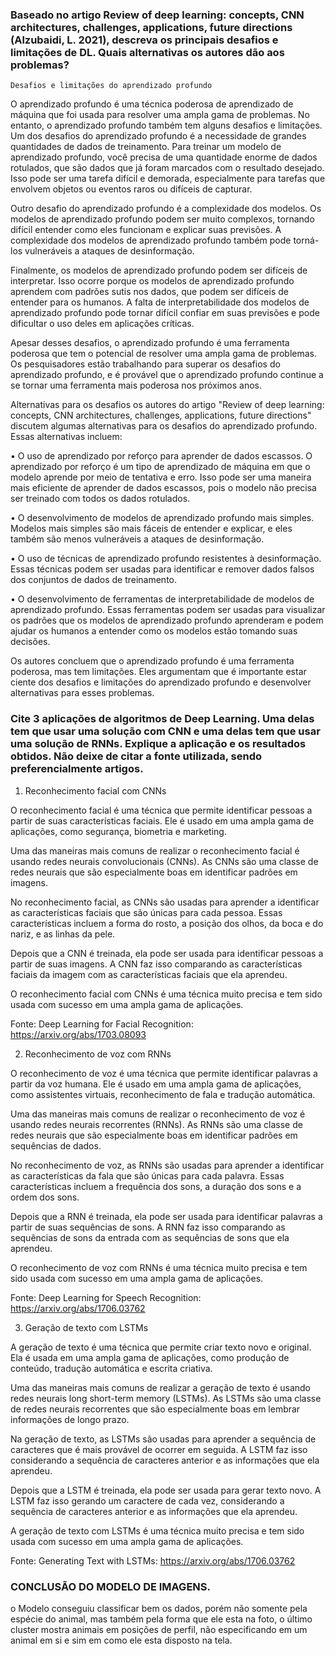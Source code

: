 ### Baseado no artigo Review of deep learning: concepts, CNN architectures, challenges, applications, future directions (Alzubaidi, L. 2021), descreva os principais desafios e limitações de DL. Quais alternativas os autores dão aos problemas?

    Desafios e limitações do aprendizado profundo
    
O aprendizado profundo é uma técnica poderosa de aprendizado de máquina que foi usada para resolver uma ampla gama de problemas. No entanto, o aprendizado profundo também tem alguns desafios e limitações.
Um dos desafios do aprendizado profundo é a necessidade de grandes quantidades de dados de treinamento. Para treinar um modelo de aprendizado profundo, você precisa de uma quantidade enorme de dados rotulados, que são dados que já foram marcados com o resultado desejado. Isso pode ser uma tarefa difícil e demorada, especialmente para tarefas que envolvem objetos ou eventos raros ou difíceis de capturar.

Outro desafio do aprendizado profundo é a complexidade dos modelos. Os modelos de aprendizado profundo podem ser muito complexos, tornando difícil entender como eles funcionam e explicar suas previsões. A complexidade dos modelos de aprendizado profundo também pode torná-los vulneráveis a ataques de desinformação.

Finalmente, os modelos de aprendizado profundo podem ser difíceis de interpretar. Isso ocorre porque os modelos de aprendizado profundo aprendem com padrões sutis nos dados, que podem ser difíceis de entender para os humanos. A falta de interpretabilidade dos modelos de aprendizado profundo pode tornar difícil confiar em suas previsões e pode dificultar o uso deles em aplicações críticas.

Apesar desses desafios, o aprendizado profundo é uma ferramenta poderosa que tem o potencial de resolver uma ampla gama de problemas. Os pesquisadores estão trabalhando para superar os desafios do aprendizado profundo, e é provável que o aprendizado profundo continue a se tornar uma ferramenta mais poderosa nos próximos anos.

Alternativas para os desafios os autores do artigo "Review of deep learning: concepts, CNN architectures, challenges, applications, future directions" discutem algumas alternativas para os desafios do aprendizado profundo. Essas alternativas incluem:

•	O uso de aprendizado por reforço para aprender de dados escassos. O aprendizado por reforço é um tipo de aprendizado de máquina em que o modelo aprende por meio de tentativa e erro. Isso pode ser uma maneira mais eficiente de aprender de dados escassos, pois o modelo não precisa ser treinado com todos os dados rotulados.

•	O desenvolvimento de modelos de aprendizado profundo mais simples. Modelos mais simples são mais fáceis de entender e explicar, e eles também são menos vulneráveis a ataques de desinformação.

•	O uso de técnicas de aprendizado profundo resistentes à desinformação. Essas técnicas podem ser usadas para identificar e remover dados falsos dos conjuntos de dados de treinamento.

•	O desenvolvimento de ferramentas de interpretabilidade de modelos de aprendizado profundo. Essas ferramentas podem ser usadas para visualizar os padrões que os modelos de aprendizado profundo aprenderam e podem ajudar os humanos a entender como os modelos estão tomando suas decisões.

Os autores concluem que o aprendizado profundo é uma ferramenta poderosa, mas tem limitações. Eles argumentam que é importante estar ciente dos desafios e limitações do aprendizado profundo e desenvolver alternativas para esses problemas.


   ### Cite 3 aplicações de algoritmos de Deep Learning. Uma delas tem que usar uma solução com CNN e uma delas tem que usar uma solução de RNNs. Explique a aplicação e os resultados obtidos. Não deixe de citar a fonte utilizada, sendo preferencialmente artigos.

   


1. Reconhecimento facial com CNNs

O reconhecimento facial é uma técnica que permite identificar pessoas a partir de suas características faciais. Ele é usado em uma ampla gama de aplicações, como segurança, biometria e marketing.

Uma das maneiras mais comuns de realizar o reconhecimento facial é usando redes neurais convolucionais (CNNs). As CNNs são uma classe de redes neurais que são especialmente boas em identificar padrões em imagens.

No reconhecimento facial, as CNNs são usadas para aprender a identificar as características faciais que são únicas para cada pessoa. Essas características incluem a forma do rosto, a posição dos olhos, da boca e do nariz, e as linhas da pele.

Depois que a CNN é treinada, ela pode ser usada para identificar pessoas a partir de suas imagens. A CNN faz isso comparando as características faciais da imagem com as características faciais que ela aprendeu.

O reconhecimento facial com CNNs é uma técnica muito precisa e tem sido usada com sucesso em uma ampla gama de aplicações.

Fonte: Deep Learning for Facial Recognition: https://arxiv.org/abs/1703.08093

2. Reconhecimento de voz com RNNs

O reconhecimento de voz é uma técnica que permite identificar palavras a partir da voz humana. Ele é usado em uma ampla gama de aplicações, como assistentes virtuais, reconhecimento de fala e tradução automática.

Uma das maneiras mais comuns de realizar o reconhecimento de voz é usando redes neurais recorrentes (RNNs). As RNNs são uma classe de redes neurais que são especialmente boas em identificar padrões em sequências de dados.

No reconhecimento de voz, as RNNs são usadas para aprender a identificar as características da fala que são únicas para cada palavra. Essas características incluem a frequência dos sons, a duração dos sons e a ordem dos sons.

Depois que a RNN é treinada, ela pode ser usada para identificar palavras a partir de suas sequências de sons. A RNN faz isso comparando as sequências de sons da entrada com as sequências de sons que ela aprendeu.

O reconhecimento de voz com RNNs é uma técnica muito precisa e tem sido usada com sucesso em uma ampla gama de aplicações.

Fonte: Deep Learning for Speech Recognition: https://arxiv.org/abs/1706.03762

3. Geração de texto com LSTMs

A geração de texto é uma técnica que permite criar texto novo e original. Ela é usada em uma ampla gama de aplicações, como produção de conteúdo, tradução automática e escrita criativa.

Uma das maneiras mais comuns de realizar a geração de texto é usando redes neurais long short-term memory (LSTMs). As LSTMs são uma classe de redes neurais recorrentes que são especialmente boas em lembrar informações de longo prazo.

Na geração de texto, as LSTMs são usadas para aprender a sequência de caracteres que é mais provável de ocorrer em seguida. A LSTM faz isso considerando a sequência de caracteres anterior e as informações que ela aprendeu.

Depois que a LSTM é treinada, ela pode ser usada para gerar texto novo. A LSTM faz isso gerando um caractere de cada vez, considerando a sequência de caracteres anterior e as informações que ela aprendeu.

A geração de texto com LSTMs é uma técnica muito precisa e tem sido usada com sucesso em uma ampla gama de aplicações.

Fonte: Generating Text with LSTMs: https://arxiv.org/abs/1706.03762


   ### CONCLUSÃO DO MODELO DE IMAGENS.

o Modelo conseguiu classificar bem os dados, porém não somente pela espécie do animal, mas também pela forma que ele esta na foto, o último cluster mostra animais em posições de perfil, não especificando em um animal em si  e sim em como ele esta disposto na tela.
